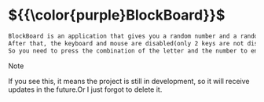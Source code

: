 # ${{\color{purple}BlockBoard}}\$

```diff
BlockBoard is an application that gives you a random number and a random letter on your keyboard
After that, the keyboard and mouse are disabled(only 2 keys are not disabled — your combination)
So you need to press the combination of the letter and the number to end the loop. 
```
> [!NOTE]
> If you see this, it means the project is still in development, so it will receive updates in the future.Or I just forgot to delete it.

